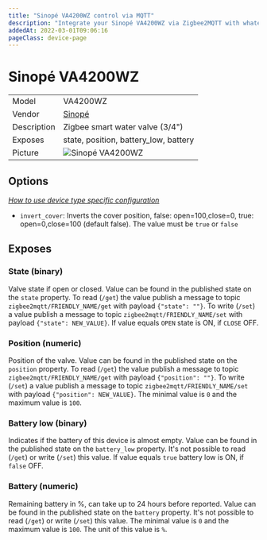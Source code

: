 ```yaml
---
title: "Sinopé VA4200WZ control via MQTT"
description: "Integrate your Sinopé VA4200WZ via Zigbee2MQTT with whatever smart home infrastructure you are using without the vendor's bridge or gateway."
addedAt: 2022-03-01T09:06:16
pageClass: device-page
---
```


<!-- !!!! -->
<!-- ATTENTION: This file is auto-generated through docgen! -->
<!-- You can only edit the "Notes"-Section between the two comment lines "Notes BEGIN" and "Notes END". -->
<!-- Do not use h1 or h2 heading within "## Notes"-Section. -->
<!-- !!!! -->

# Sinopé VA4200WZ

|     |     |
|-----|-----|
| Model | VA4200WZ  |
| Vendor  | [Sinopé](/supported-devices/#v=Sinop%C3%A9)  |
| Description | Zigbee smart water valve (3/4") |
| Exposes | state, position, battery_low, battery |
| Picture | ![Sinopé VA4200WZ](https://www.zigbee2mqtt.io/images/devices/VA4200WZ.png) |


<!-- Notes BEGIN: You can edit here. Add "## Notes" headline if not already present. -->


<!-- Notes END: Do not edit below this line -->



## Options
*[How to use device type specific configuration](../guide/configuration/devices-groups.md#specific-device-options)*

* `invert_cover`: Inverts the cover position, false: open=100,close=0, true: open=0,close=100 (default false). The value must be `true` or `false`


## Exposes

### State (binary)
Valve state if open or closed.
Value can be found in the published state on the `state` property.
To read (`/get`) the value publish a message to topic `zigbee2mqtt/FRIENDLY_NAME/get` with payload `{"state": ""}`.
To write (`/set`) a value publish a message to topic `zigbee2mqtt/FRIENDLY_NAME/set` with payload `{"state": NEW_VALUE}`.
If value equals `OPEN` state is ON, if `CLOSE` OFF.

### Position (numeric)
Position of the valve.
Value can be found in the published state on the `position` property.
To read (`/get`) the value publish a message to topic `zigbee2mqtt/FRIENDLY_NAME/get` with payload `{"position": ""}`.
To write (`/set`) a value publish a message to topic `zigbee2mqtt/FRIENDLY_NAME/set` with payload `{"position": NEW_VALUE}`.
The minimal value is `0` and the maximum value is `100`.

### Battery low (binary)
Indicates if the battery of this device is almost empty.
Value can be found in the published state on the `battery_low` property.
It's not possible to read (`/get`) or write (`/set`) this value.
If value equals `true` battery low is ON, if `false` OFF.

### Battery (numeric)
Remaining battery in %, can take up to 24 hours before reported.
Value can be found in the published state on the `battery` property.
It's not possible to read (`/get`) or write (`/set`) this value.
The minimal value is `0` and the maximum value is `100`.
The unit of this value is `%`.

